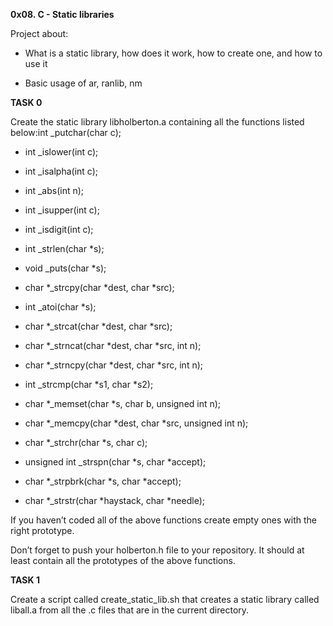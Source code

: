**0x08. C - Static libraries**



Project about:

* What is a static library, how does it work, how to create one, and how to use it

* Basic usage of ar, ranlib, nm



**TASK 0**

Create the static library libholberton.a containing all the functions listed below:int _putchar(char c);

* int _islower(int c);

* int _isalpha(int c);

* int _abs(int n);

* int _isupper(int c);

* int _isdigit(int c);

* int _strlen(char *s);

* void _puts(char *s);

* char *_strcpy(char *dest, char *src);

* int _atoi(char *s);

* char *_strcat(char *dest, char *src);

* char *_strncat(char *dest, char *src, int n);

* char *_strncpy(char *dest, char *src, int n);

* int _strcmp(char *s1, char *s2);

* char *_memset(char *s, char b, unsigned int n);

* char *_memcpy(char *dest, char *src, unsigned int n);

* char *_strchr(char *s, char c);

* unsigned int _strspn(char *s, char *accept);

* char *_strpbrk(char *s, char *accept);

* char *_strstr(char *haystack, char *needle);



If you haven’t coded all of the above functions create empty ones with the right prototype.

Don’t forget to push your holberton.h file to your repository. It should at least contain all the prototypes of the above functions.



**TASK 1**

Create a script called create_static_lib.sh that creates a static library called liball.a from all the .c files that are in the current directory.


